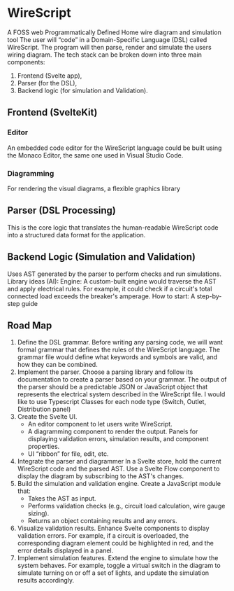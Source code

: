 # WireScript

A FOSS web Programmatically Defined Home wire diagram and simulation tool
The user will “code” in a Domain-Specific Language (DSL) called WireScript. The program will
then parse, render and simulate the users wiring diagram.
The tech stack can be broken down into three main components:

1. Frontend (Svelte app),
2. Parser (for the DSL),
3. Backend logic (for simulation and Validation).

## Frontend (SvelteKit)

### Editor

An embedded code editor for the WireScript language could be built using the Monaco Editor,
the same one used in Visual Studio Code.

### Diagramming

For rendering the visual diagrams, a flexible graphics library

[//]: # (Library ideas &#40;AI&#41;)

[//]: # (Svelte Flow: A Svelte-native library for creating node-based editors and diagrams. It offers)

[//]: # (features like a minimap, viewport controls, and customizable nodes and edges, making it a)

[//]: # (strong choice.)

[//]: # (D3.js: A more complex but powerful option for data-driven documents. It gives you maximum)

[//]: # (control over the visualization but requires more manual coding.)

[//]: # (JointJS: Another professional diagramming library that provides advanced features like)

[//]: # (AI-powered visual applications.)

## Parser (DSL Processing)

This is the core logic that translates the human-readable WireScript code into a structured data
format for the application.

[//]: # (Library ideas &#40;AI&#41;:)

[//]: # (- ANTLR &#40;ANother Tool for Language Recognition&#41;)

[//]: # (- Chevrotain can generate a parser from a grammar definition. Chevrotain is a)

[//]: # (  JavaScript-based option optimized for the V8 engine, making it a good fit for a web app.)

## Backend Logic (Simulation and Validation)

Uses AST generated by the parser to perform checks and run simulations.
Library ideas (AI):
Engine: A custom-built engine would traverse the AST and apply electrical rules. For example, it
could check if a circuit's total connected load exceeds the breaker's amperage.
How to start: A step-by-step guide

## Road Map

1. Define the DSL grammar. Before writing any parsing code, we will want formal grammar
   that defines the rules of the WireScript language. The grammar file would define what
   keywords and symbols are valid, and how they can be combined.
2. Implement the parser. Choose a parsing library and follow its documentation to create a
   parser based on your grammar. The output of the parser should be a predictable JSON
   or JavaScript object that represents the electrical system described in the WireScript file.
   I would like to use Typescript Classes for each node type (Switch, Outlet, Distribution
   panel)
3. Create the Svelte UI.
    - An editor component to let users write WireScript.
    - A diagramming component to render the output. Panels for displaying validation
      errors, simulation results, and component properties.
    - UI “ribbon” for file, edit, etc.
4. Integrate the parser and diagrammer In a Svelte store, hold the current WireScript code
   and the parsed AST. Use a Svelte Flow component to display the diagram by
   subscribing to the AST's changes.
5. Build the simulation and validation engine. Create a JavaScript module that:
    - Takes the AST as input.
    - Performs validation checks (e.g., circuit load calculation, wire gauge sizing).
    - Returns an object containing results and any errors.
6. Visualize validation results. Enhance Svelte components to display validation errors. For
   example, if a circuit is overloaded, the corresponding diagram element could be
   highlighted in red, and the error details displayed in a panel.
7. Implement simulation features. Extend the engine to simulate how the system behaves.
   For example, toggle a virtual switch in the diagram to simulate turning on or off a set of
   lights, and update the simulation results accordingly.